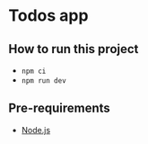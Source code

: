 # Todos app

## How to run this project
- `npm ci` 
- `npm run dev`

## Pre-requirements
- [Node.js](https://nodejs.org/en/) 
